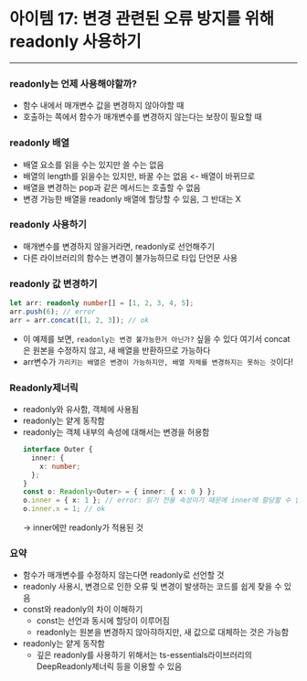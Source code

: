 # 아이템 17: 변경 관련된 오류 방지를 위해 readonly 사용하기

---

### readonly는 언제 사용해야할까?

- 함수 내에서 매개변수 값을 변경하지 않아야할 때
- 호출하는 쪽에서 함수가 매개변수를 변경하지 않는다는 보장이 필요할 때

### readonly 배열

- 배열 요소를 읽을 수는 있지만 쓸 수는 없음
- 배열의 length를 읽을수는 있지만, 바꿀 수는 없음 <- 배열이 바뀌므로
- 배열을 변경하는 pop과 같은 메서드는 호출할 수 없음
- 변경 가능한 배열을 readonly 배열에 할당할 수 있음, 그 반대는 X

### readonly 사용하기

- 매개변수를 변경하지 않을거라면, readonly로 선언해주기
- 다른 라이브러리의 함수는 변경이 불가능하므로 타입 단언문 사용

### readonly 값 변경하기

```ts
let arr: readonly number[] = [1, 2, 3, 4, 5];
arr.push(6); // error
arr = arr.concat([1, 2, 3]); // ok
```

- 이 예제를 보면, `readonly는 변경 불가능한거 아닌가?` 싶을 수 있다
  여기서 concat은 원본을 수정하지 않고, 새 배열을 반환하므로 가능하다
- arr변수가 `가리키는 배열은 변경이 가능하지만, 배열 자체를 변경하지는 못하는 것`이다!

### Readonly제너릭

- readonly와 유사함, 객체에 사용됨
- readonly는 얕게 동작함
- readonly는 객체 내부의 속성에 대해서는 변경을 허용함
  ```ts
  interface Outer {
    inner: {
      x: number;
    };
  }
  const o: Readonly<Outer> = { inner: { x: 0 } };
  o.inner = { x: 1 }; // error: 읽기 전용 속성이기 때문에 inner에 할당할 수 없음
  o.inner.x = 1; // ok
  ```
  -> inner에만 readonly가 적용된 것

### 요약

- 함수가 매개변수를 수정하지 않는다면 readonly로 선언할 것
- readonly 사용시, 변경으로 인한 오류 및 변경이 발생하는 코드를 쉽게 찾을 수 있음
- const와 readonly의 차이 이해하기
  - const는 선언과 동시에 할당이 이루어짐
  - readonly는 원본을 변경하지 않아햐하지만, 새 값으로 대체하는 것은 가능함
- readonly는 얕게 동작함
  - 깊은 readonly를 사용하기 위해서는 ts-essentials라이브러리의 DeepReadonly제너릭 등을 이용할 수 있음
